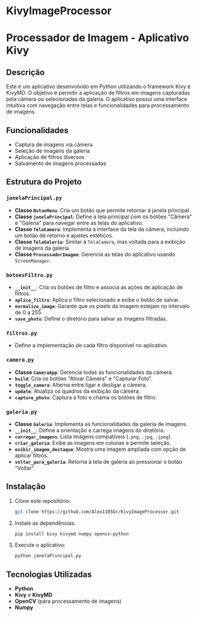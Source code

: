 # KivyImageProcessor

# Processador de Imagem - Aplicativo Kivy

## Descrição
Este é um aplicativo desenvolvido em Python utilizando o framework Kivy e KivyMD. O objetivo é permitir a aplicação de filtros em imagens capturadas pela câmera ou selecionadas da galeria. O aplicativo possui uma interface intuitiva com navegação entre telas e funcionalidades para processamento de imagens.

## Funcionalidades
- Captura de imagens via câmera
- Seleção de imagens da galeria
- Aplicação de filtros diversos
- Salvamento de imagens processadas

## Estrutura do Projeto

### `janelaPrincipal.py`
- **Classe `BotaoMenu`**: Cria um botão que permite retornar à janela principal.
- **Classe `janelaPrincipal`**: Define a tela principal com os botões "Câmera" e "Galeria" para navegar entre as telas do aplicativo.
- **Classe `TelaCamera`**: Implementa a interface da tela da câmera, incluindo um botão de retorno e ajustes estéticos.
- **Classe `TelaGaleria`**: Similar à `TelaCamera`, mas voltada para a exibição de imagens da galeria.
- **Classe `ProcessadorImagem`**: Gerencia as telas do aplicativo usando `ScreenManager`.

### `botoesFiltro.py`
- **`__init__`**: Cria os botões de filtro e associa as ações de aplicação de filtros.
- **`aplica_filtro`**: Aplica o filtro selecionado e exibe o botão de salvar.
- **`normalize_image`**: Garante que os pixels da imagem estejam no intervalo de 0 a 255.
- **`save_photo`**: Define o diretório para salvar as imagens filtradas.

### `filtros.py`
- Define a implementação de cada filtro disponível no aplicativo.

### `camera.py`
- **Classe `CameraApp`**: Gerencia todas as funcionalidades da câmera.
- **`build`**: Cria os botões "Ativar Câmera" e "Capturar Foto".
- **`toggle_camera`**: Alterna entre ligar e desligar a câmera.
- **`update`**: Atualiza os quadros da exibição da câmera.
- **`capture_photo`**: Captura a foto e chama os botões de filtro.

### `galeria.py`
- **Classe `Galeria`**: Implementa as funcionalidades da galeria de imagens.
- **`__init__`**: Define a orientação e carrega imagens do diretório.
- **`carregar_imagens`**: Lista imagens compatíveis (`.png`, `.jpg`, `.jpeg`).
- **`criar_galeria`**: Exibe as imagens em colunas e permite seleção.
- **`exibir_imagem_destaque`**: Mostra uma imagem ampliada com opção de aplicar filtros.
- **`voltar_para_galeria`**: Retorna à tela de galeria ao pressionar o botão "Voltar".

## Instalação
1. Clone este repositório:
   ```bash
   git clone https://github.com/Alex1105br/KivyImageProcessor.git
   ```
2. Instale as dependências:
   ```bash
   pip install kivy kivymd numpy opencv-python
   ```
3. Execute o aplicativo:
   ```bash
   python janelaPrincipal.py
   ```

## Tecnologias Utilizadas
- **Python**
- **Kivy** e **KivyMD**
- **OpenCV** (para processamento de imagens)
- **Numpy**





